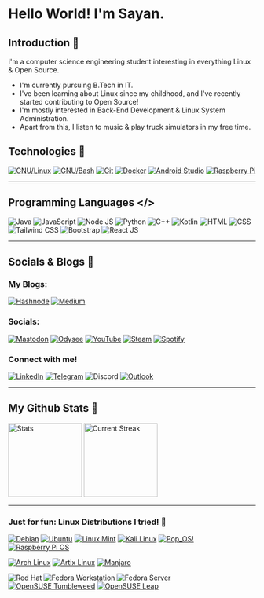 # **Hello World!** I'm Sayan. 

## Introduction 👋
I'm a computer science engineering student interesting in everything Linux & Open Source.
- I'm currently pursuing B.Tech in IT.
- I've been learning about Linux since my childhood, and I've recently started contributing to Open Source!
- I'm mostly interested in Back-End Development & Linux System Administration.
- Apart from this, I listen to music & play truck simulators in my free time.

## Technologies 🧱
<a href="https://github.com/torvalds/linux" target="_blank">![GNU/Linux](https://img.shields.io/badge/GNU/Linux-003366?style=for-the-badge&logo=linux&logoColor=FFFFFF)</a>
<a href="https://www.gnu.org/software/bash" target="_blank">![GNU/Bash](https://img.shields.io/badge/GNU%2FBash-4EAA25?style=for-the-badge&logo=gnubash&logoColor=FFFFFF)</a>
<a href="https://git-scm.com/" target="_blank">![Git](https://img.shields.io/badge/Git-F05032?style=for-the-badge&logo=git&logoColor=FFFFFF)</a>
<a href="https://www.docker.com" target="_blank">![Docker](https://img.shields.io/badge/Docker-2496ED?style=for-the-badge&logo=docker&logoColor=FFFFFF)</a>
<a href="https://developer.android.com/studio" target="_blank">![Android Studio](https://img.shields.io/badge/Android%20Studio-3DDC84?style=for-the-badge&logo=androidstudio&logoColor=FFFFFF)</a>
<a href="https://www.raspberrypi.com/" target="_blank">![Raspberry Pi](https://img.shields.io/badge/Raspberry%20Pi-F05032?style=for-the-badge&logo=raspberrypi&logoColor=FFFFFF)</a>
<hr>

## Programming Languages </>
![Java](https://img.shields.io/badge/Java-F80000?style=for-the-badge&logo=oracle&logoColor=FFFFFF)
![JavaScript](https://img.shields.io/badge/JavaScript-F7DF1E?style=for-the-badge&logo=javascript&logoColor=000000)
![Node JS](https://img.shields.io/badge/Node.js-339933?style=for-the-badge&logo=nodedotjs&logoColor=FFFFFF)
![Python](https://img.shields.io/badge/Python-3776AB?style=for-the-badge&logo=python&logoColor=FFFFFF)
![C++](https://img.shields.io/badge/C%2B%2B-00599C?style=for-the-badge&logo=cplusplus&logoColor=FFFFFF)
![Kotlin](https://img.shields.io/badge/Kotlin-7F52FF?style=for-the-badge&logo=kotlin&logoColor=FFFFFF)
![HTML](https://img.shields.io/badge/HTML-E34F26?style=for-the-badge&logo=html5&logoColor=FFFFFF)
![CSS](https://img.shields.io/badge/CSS-1572B6?style=for-the-badge&logo=css3&logoColor=FFFFFF)
![Tailwind CSS](https://img.shields.io/badge/Tailwind_CSS-06B6D4?style=for-the-badge&logo=tailwindcss&logoColor=FFFFFF)
![Bootstrap](https://img.shields.io/badge/Bootstrap-7952B3?style=for-the-badge&logo=bootstrap&logoColor=FFFFFF)
![React JS](https://img.shields.io/badge/React.js-61DAFB?style=for-the-badge&logo=react&logoColor=000000)
<hr>

## Socials & Blogs 🔗
### My Blogs:
<a href="https://hashnode.com/@sayan713" target="_blank">![Hashnode](https://img.shields.io/badge/Hashnode-2962FF?style=for-the-badge&logo=hashnode&logoColor=FFFFFF)</a>
<a href="https://medium.com/@sayan713" target="_blank">![Medium](https://img.shields.io/badge/Medium-000000?style=for-the-badge&logo=medium&logoColor=FFFFFF)</a>
<br>

### Socials:
<a href="mastodon.social/@sayan111" target="_blank">![Mastodon](https://img.shields.io/badge/Mastodon-6364FF?style=for-the-badge&logo=mastodon&logoColor=FFFFFF)</a>
<a href="https://odysee.com/@Sayan:27d6d4a2a5c6a63452c0f4e735e85c11302c6937" target="_blank">![Odysee](https://img.shields.io/badge/Odysee-EF1970?style=for-the-badge&logo=odysee&logoColor=FFFFFF)</a>
<a href="https://www.youtube.com/@sayan1122" target="_blank">![YouTube](https://img.shields.io/badge/YouTube-FF0000?style=for-the-badge&logo=youtube&logoColor=FFFFFF)</a>
<a href="https://steamcommunity.com/profiles/76561199190459916" target="_blank">![Steam](https://img.shields.io/badge/Steam-000000?style=for-the-badge&logo=steam&logoColor=FFFFFF)</a>
<a href="https://open.spotify.com/user/e39bpmy567zzexokro0navfky?si=b08d4472a6f14bb2" target="_blank">![Spotify](https://img.shields.io/badge/Spotify-1DB954?style=for-the-badge&logo=spotify&logoColor=FFFFFF&link=https%3A%2F%2Fopen.spotify.com%2Fuser%2Fe39bpmy567zzexokro0navfky%3Fsi%3Daa6f053aa69e4866)</a>
<br>

### Connect with me!
<a href="https://www.linkedin.com/in/sayan-de-5360161b7" target="_blank">![LinkedIn](https://img.shields.io/badge/LinkedIn-0A66C2?style=for-the-badge&logo=linkedin&logoColor=FFFFFF)</a>
<a href="https://t.me/sayan7113" target="_blank">![Telegram](https://img.shields.io/badge/Telegram-26A5E4?style=for-the-badge&logo=telegram&logoColor=FFFFFF)</a>
![Discord](https://img.shields.io/badge/Discord-sayan1-5865F2?style=for-the-badge&logo=discord&logoColor=FFFFFF&labelColor=%235865F2&color=41454A)
<a href="mailto:sayande1122@outlook.in" target="_blank">![Outlook](https://img.shields.io/badge/Mail-0078D4?style=for-the-badge&logo=microsoftoutlook&logoColor=FFFFFF)</a>
<hr>

## My Github Stats 🔄
<div align="left">
    <img height="150dp" src="https://github-readme-stats.vercel.app/api?username=sayande717&theme=highcontrast&show_icons=true&hide_border=true&count_private=true&hide_title=true" alt="Stats" />
    <img height="150dp" src="https://github-readme-streak-stats.herokuapp.com/?user=sayande717&theme=highcontrast&hide_border=true" alt="Current Streak" />
</div>
<hr>

### Just for fun: Linux Distributions I tried! 🐧
<a href="https://www.debian.org" target="_blank">![Debian](https://img.shields.io/badge/Debian-A81D33?style=for-the-badge&logo=debian&logoColor=FFFFFF)</a>
<a href="https://ubuntu.com" target="_blank">![Ubuntu](https://img.shields.io/badge/Ubuntu-E95420?style=for-the-badge&logo=ubuntu&logoColor=FFFFFF)</a>
<a href="https://linuxmint.com" target="_blank">![Linux Mint](https://img.shields.io/badge/Linux%20Mint-87CF3E?style=for-the-badge&logo=linuxmint&logoColor=FFFFFF)</a>
<a href="https://www.kali.org" target="_blank">![Kali Linux](https://img.shields.io/badge/Kali%20Linux-557C94?style=for-the-badge&logo=kalilinux&logoColor=FFFFFFF)</a>
<a href="https://pop.system76.com" target="_blank">![Pop_OS!](https://img.shields.io/badge/Pop__OS!-48B9C7?style=for-the-badge&logo=popos&logoColor=FFFFFF)</a>
<a href="https://www.raspberrypi.com/software" target="_blank">![Raspberry Pi OS](https://img.shields.io/badge/Raspberry%20Pi%20OS-A22846?style=for-the-badge&logo=raspberrypi&logoColor=FFFFFF)</a>
<br>

<a href="https://archlinux.org">![Arch Linux](https://img.shields.io/badge/Arch%20Linux-1793D1?style=for-the-badge&logo=archlinux&logoColor=FFFFFF)</a>
<a href="https://artixlinux.org">![Artix Linux](https://img.shields.io/badge/Artix%20Linux-10A0CC?style=for-the-badge&logo=artixlinux&logoColor=FFFFFF)</a>
<a href="https://manjaro.org">![Manjaro](https://img.shields.io/badge/Manjaro-35BF5C?style=for-the-badge&logo=manjaro&logoColor=FFFFFF)</a>
<br>

<a href="https://www.redhat.com/en/technologies/linux-platforms/enterprise-linux">![Red Hat](https://img.shields.io/badge/Red%20Hat-EE0000?style=for-the-badge&logo=redhat&logoColor=FFFFFF)</a>
<a href="https://www.fedoraproject.org/workstation">![Fedora Workstation](https://img.shields.io/badge/Fedora%20Workstation-51A2DA?style=for-the-badge&logo=fedora&logoColor=FFFFFF)</a>
<a href="https://www.fedoraproject.org/server">![Fedora Server](https://img.shields.io/badge/Fedora%20Server-51A2DA?style=for-the-badge&logo=fedora&logoColor=FFFFFF)</a>
<a href="https://get.opensuse.org/tumbleweed">![OpenSUSE Tumbleweed](https://img.shields.io/badge/OpenSUSE%20Tumbleweed-73BA25?style=for-the-badge&logo=opensuse&logoColor=FFFFFF)</a>
<a href="https://get.opensuse.org/leap">![OpenSUSE Leap](https://img.shields.io/badge/OpenSUSE%20Leap-73BA25?style=for-the-badge&logo=opensuse&logoColor=FFFFFF)</a>